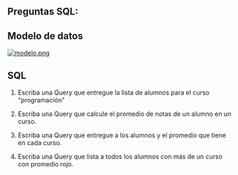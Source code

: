 ## Preguntas SQL:

## Modelo de datos

[![modelo.png](https://i.postimg.cc/90VWjZQg/modelo.png)](https://postimg.cc/5Y7cBHv8)

## SQL

1. Escriba una Query que entregue la lista de  alumnos para el curso
"programación"





2. Escriba una Query  que calcule el promedio de notas de un alumno en un
curso.





3. Escriba una Query que entregue a los alumnos y el promedio que tiene
en cada curso.





4. Escriba una Query que lista a todos los alumnos con más de un curso con
promedio rojo.















































